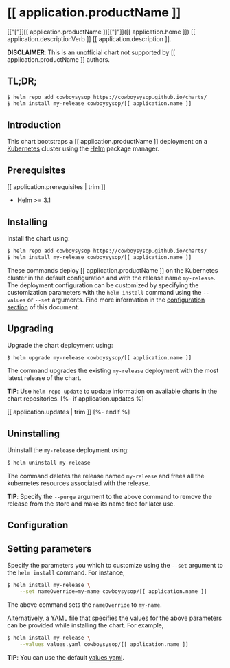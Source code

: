 # [[ application.productName ]]

[["["]][[ application.productName ]][["]"]]([[ application.home ]]) [[ application.descriptionVerb ]] [[ application.description ]].

**DISCLAIMER**: This is an unofficial chart not supported by [[ application.productName ]] authors.

## TL;DR;

```bash
$ helm repo add cowboysysop https://cowboysysop.github.io/charts/
$ helm install my-release cowboysysop/[[ application.name ]]
```

## Introduction

This chart bootstraps a [[ application.productName ]] deployment on a [Kubernetes](http://kubernetes.io) cluster using the [Helm](https://helm.sh) package manager.

## Prerequisites

[[ application.prerequisites | trim ]]
- Helm >= 3.1

## Installing

Install the chart using:

```bash
$ helm repo add cowboysysop https://cowboysysop.github.io/charts/
$ helm install my-release cowboysysop/[[ application.name ]]
```

These commands deploy [[ application.productName ]] on the Kubernetes cluster in the default configuration and with the release name `my-release`. The deployment configuration can be customized by specifying the customization parameters with the `helm install` command using the `--values` or `--set` arguments. Find more information in the [configuration section](#configuration) of this document.

## Upgrading

Upgrade the chart deployment using:

```bash
$ helm upgrade my-release cowboysysop/[[ application.name ]]
```

The command upgrades the existing `my-release` deployment with the most latest release of the chart.

**TIP**: Use `helm repo update` to update information on available charts in the chart repositories.
[%- if application.updates %]

[[ application.updates | trim ]]
[%- endif %]

## Uninstalling

Uninstall the `my-release` deployment using:

```bash
$ helm uninstall my-release
```

The command deletes the release named `my-release` and frees all the kubernetes resources associated with the release.

**TIP**: Specify the `--purge` argument to the above command to remove the release from the store and make its name free for later use.

## Configuration

###

## Setting parameters

Specify the parameters you which to customize using the `--set` argument to the `helm install` command. For instance,

```bash
$ helm install my-release \
    --set nameOverride=my-name cowboysysop/[[ application.name ]]
```

The above command sets the `nameOverride` to `my-name`.

Alternatively, a YAML file that specifies the values for the above parameters can be provided while installing the chart. For example,

```bash
$ helm install my-release \
    --values values.yaml cowboysysop/[[ application.name ]]
```

**TIP**: You can use the default [values.yaml](values.yaml).
